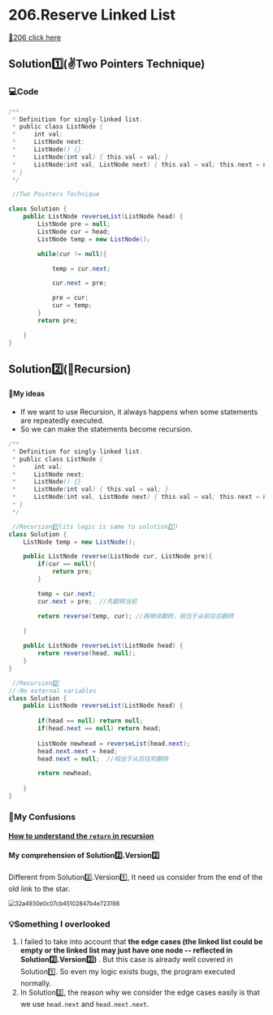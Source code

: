 # 206.Reserve Linked List

[🚀206 click here](https://leetcode.com/problems/reverse-linked-list/description/)

## Solution1️⃣(✌️Two Pointers Technique)

### 💻Code

```java
/**
 * Definition for singly-linked list.
 * public class ListNode {
 *     int val;
 *     ListNode next;
 *     ListNode() {}
 *     ListNode(int val) { this.val = val; }
 *     ListNode(int val, ListNode next) { this.val = val; this.next = next; }
 * }
 */

 //Two Pointers Technique

class Solution {
    public ListNode reverseList(ListNode head) {
        ListNode pre = null;
        ListNode cur = head;
        ListNode temp = new ListNode();

        while(cur != null){

            temp = cur.next;

            cur.next = pre;

            pre = cur;
            cur = temp;
        }
        return pre;

    }
}
```

## Solution2️⃣(🔁Recursion)

#### 📝My ideas

+ If we want to use Recursion, it always happens when some statements are repeatedly executed.
+ So we can make the statements become recursion.

```java
/**
 * Definition for singly-linked list.
 * public class ListNode {
 *     int val;
 *     ListNode next;
 *     ListNode() {}
 *     ListNode(int val) { this.val = val; }
 *     ListNode(int val, ListNode next) { this.val = val; this.next = next; }
 * }
 */

 //Recursion1️⃣(its logic is same to solution1️⃣)
class Solution {
    ListNode temp = new ListNode();

    public ListNode reverse(ListNode cur, ListNode pre){
        if(cur == null){
            return pre;
        }

        temp = cur.next;
        cur.next = pre;  //先翻转当前

        return reverse(temp, cur); //再继续翻转，相当于从前往后翻转
      
    }

    public ListNode reverseList(ListNode head) {
        return reverse(head, null);
    }
}

 //Recursion2️⃣ 
//💡No external variables
class Solution {
    public ListNode reverseList(ListNode head) {
        
        if(head == null) return null;
        if(head.next == null) return head;
        
        ListNode newhead = reverseList(head.next); 
        head.next.next = head;
        head.next = null;  //相当于从后往前翻转

        return newhead;
        
    }
}

```

### 🤯My Confusions

#### [How to understand the `return` in recursion](./3_ReturnInRecursion.md)

#### My comprehension of **Solution2️⃣.Version2️⃣**

Different from Solution2️⃣.Version1️⃣, It need us consider from the end of the old link to the star.

<img src="C:\Users\savage\Documents\WeChat Files\wxid_fe3rhslse68l22\FileStorage\Temp\32a4930e0c07cb45102847b4e723198.jpg" alt="32a4930e0c07cb45102847b4e723198" style="zoom:80%;" />

### 💡Something I overlooked

1. I failed to take into account that **the edge cases (the linked list could be empty or the linked list may just have one node -- reflected in Solution2️⃣.Version2️⃣)** . But this case is already well covered in Solution1️⃣. So even my logic exists bugs, the program executed normally.
2. In Solution2️⃣, the reason why we consider the edge cases easily  is that we use `head.next` and `head.next.next`.